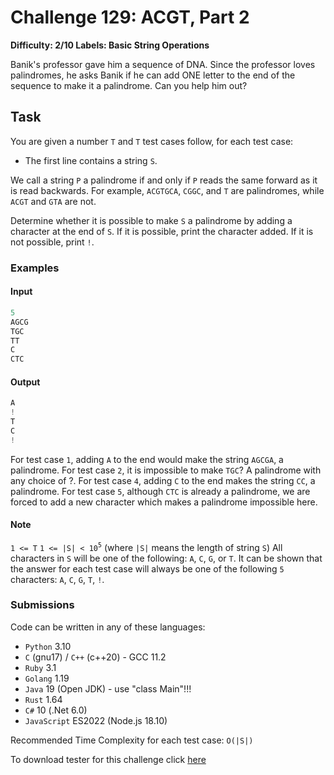 # Challenge 129: ACGT, Part 2

**Difficulty: 2/10
Labels: Basic String Operations**

Banik's professor gave him a sequence of DNA. Since the professor loves palindromes, he asks Banik if he can add ONE letter to the end of the sequence to make it a palindrome. Can you help him out?

## Task

You are given a number `T` and `T` test cases follow, for each test case:

- The first line contains a string `S`.

We call a string `P` a palindrome if and only if `P` reads the same forward as it is read backwards. For example, `ACGTGCA`, `CGGC`, and `T` are palindromes, while `ACGT` and `GTA` are not.

Determine whether it is possible to make `S` a palindrome by adding a character at the end of `S`. If it is possible, print the character added. If it is not possible, print `!`.

### Examples

#### Input

```rust
5
AGCG
TGC
TT
C
CTC
```

#### Output

```rust
A
!
T
C
!
```

For test case `1`, adding `A` to the end would make the string `AGCGA`, a palindrome.
For test case `2`, it is impossible to make `TGC`? A palindrome with any choice of ?.
For test case `4`, adding `C` to the end makes the string `CC`, a palindrome.
For test case `5`, although `CTC` is already a palindrome, we are forced to add a new character which makes a palindrome impossible here.

#### Note

`1 <= T`
`1 <= |S| < 10`<sup>`5`</sup> (where `|S|` means the length of string `S`)
All characters in `S` will be one of the following: `A`, `C`, `G`, or `T`.
It can be shown that the answer for each test case will always be one of the following `5` characters: `A`, `C`, `G`, `T`, `!`.

### Submissions

Code can be written in any of these languages:

- `Python` 3.10
- `C` (gnu17) / `C++` (c++20) - GCC 11.2
- `Ruby` 3.1
- `Golang` 1.19
- `Java` 19 (Open JDK) - use "class Main"!!!
- `Rust` 1.64
- `C#` 10 (.Net 6.0)
- `JavaScript` ES2022 (Node.js 18.10)

Recommended Time Complexity for each test case: `O(|S|)`

To download tester for this challenge click [here](https://downgit.github.io/#/home?url=https://github.com/Pomroka/TWT_Challenges_Tester/tree/main/Challenge_129)
